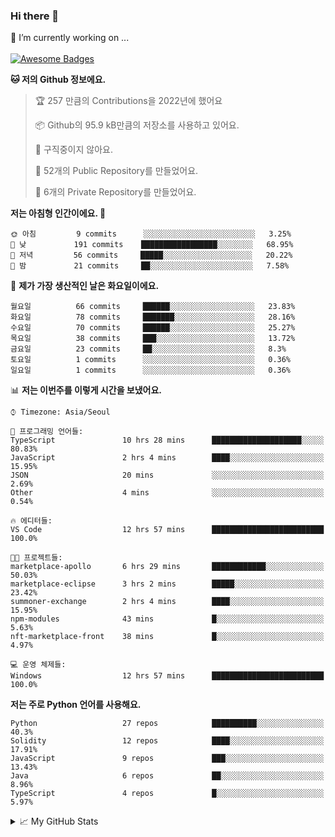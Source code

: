 ### Hi there 👋 
🔭 I’m currently working on ... </br></br>
[![Awesome Badges](https://img.shields.io/badge/Introduce-EN-green.svg)](https://github.com/tlatkdgus1/tlatkdgus1/blob/main/README.md.en)

<!--START_SECTION:waka-->
**🐱 저의 Github 정보에요.** 

> 🏆 257 만큼의 Contributions을 2022년에 했어요
 > 
> 📦 Github의 95.9 kB만큼의 저장소를 사용하고 있어요. 
 > 
> 🚫 구직중이지 않아요.
 > 
> 📜 52개의 Public Repository를 만들었어요. 
 > 
> 🔑 6개의 Private Repository를 만들었어요.  

**저는 아침형 인간이에요. 🐤** 

```text
🌞 아침         9 commits      ░░░░░░░░░░░░░░░░░░░░░░░░░   3.25% 
🌆 낮　         191 commits    █████████████████░░░░░░░░   68.95% 
🌃 저녁         56 commits     █████░░░░░░░░░░░░░░░░░░░░   20.22% 
🌙 밤　         21 commits     ██░░░░░░░░░░░░░░░░░░░░░░░   7.58%

```
📅 **제가 가장 생산적인 날은 화요일이에요.** 

```text
월요일          66 commits     ██████░░░░░░░░░░░░░░░░░░░   23.83% 
화요일          78 commits     ███████░░░░░░░░░░░░░░░░░░   28.16% 
수요일          70 commits     ██████░░░░░░░░░░░░░░░░░░░   25.27% 
목요일          38 commits     ███░░░░░░░░░░░░░░░░░░░░░░   13.72% 
금요일          23 commits     ██░░░░░░░░░░░░░░░░░░░░░░░   8.3% 
토요일          1 commits      ░░░░░░░░░░░░░░░░░░░░░░░░░   0.36% 
일요일          1 commits      ░░░░░░░░░░░░░░░░░░░░░░░░░   0.36%

```


📊 **저는 이번주를 이렇게 시간을 보냈어요.** 

```text
⌚︎ Timezone: Asia/Seoul

💬 프로그래밍 언어들: 
TypeScript               10 hrs 28 mins      ████████████████████░░░░░   80.83% 
JavaScript               2 hrs 4 mins        ████░░░░░░░░░░░░░░░░░░░░░   15.95% 
JSON                     20 mins             ░░░░░░░░░░░░░░░░░░░░░░░░░   2.69% 
Other                    4 mins              ░░░░░░░░░░░░░░░░░░░░░░░░░   0.54%

🔥 에디터들: 
VS Code                  12 hrs 57 mins      █████████████████████████   100.0%

🐱‍💻 프로젝트들: 
marketplace-apollo       6 hrs 29 mins       ████████████░░░░░░░░░░░░░   50.03% 
marketplace-eclipse      3 hrs 2 mins        █████░░░░░░░░░░░░░░░░░░░░   23.42% 
summoner-exchange        2 hrs 4 mins        ████░░░░░░░░░░░░░░░░░░░░░   15.95% 
npm-modules              43 mins             █░░░░░░░░░░░░░░░░░░░░░░░░   5.63% 
nft-marketplace-front    38 mins             █░░░░░░░░░░░░░░░░░░░░░░░░   4.97%

💻 운영 체제들: 
Windows                  12 hrs 57 mins      █████████████████████████   100.0%

```

**저는 주로 Python 언어를 사용해요.** 

```text
Python                   27 repos            ██████████░░░░░░░░░░░░░░░   40.3% 
Solidity                 12 repos            ████░░░░░░░░░░░░░░░░░░░░░   17.91% 
JavaScript               9 repos             ███░░░░░░░░░░░░░░░░░░░░░░   13.43% 
Java                     6 repos             ██░░░░░░░░░░░░░░░░░░░░░░░   8.96% 
TypeScript               4 repos             █░░░░░░░░░░░░░░░░░░░░░░░░   5.97%

```



<!--END_SECTION:waka-->

<details>
<summary>📈 My GitHub Stats</summary>
<p align="center"> <img src="https://github-readme-stats.vercel.app/api?username=tlatkdgus1&show_icons=true" alt="tlatkdgus1" />
</details>
